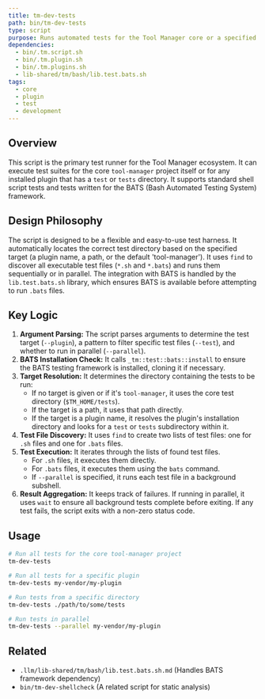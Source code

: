 ```yaml
---
title: tm-dev-tests
path: bin/tm-dev-tests
type: script
purpose: Runs automated tests for the Tool Manager core or a specified plugin.
dependencies:
  - bin/.tm.script.sh
  - bin/.tm.plugin.sh
  - bin/.tm.plugins.sh
  - lib-shared/tm/bash/lib.test.bats.sh
tags:
  - core
  - plugin
  - test
  - development
---
```


## Overview
This script is the primary test runner for the Tool Manager ecosystem. It can execute test suites for the core `tool-manager` project itself or for any installed plugin that has a `test` or `tests` directory. It supports standard shell script tests and tests written for the BATS (Bash Automated Testing System) framework.

## Design Philosophy
The script is designed to be a flexible and easy-to-use test harness. It automatically locates the correct test directory based on the specified target (a plugin name, a path, or the default 'tool-manager'). It uses `find` to discover all executable test files (`*.sh` and `*.bats`) and runs them sequentially or in parallel. The integration with BATS is handled by the `lib.test.bats.sh` library, which ensures BATS is available before attempting to run `.bats` files.

## Key Logic
1.  **Argument Parsing:** The script parses arguments to determine the test target (`--plugin`), a pattern to filter specific test files (`--test`), and whether to run in parallel (`--parallel`).
2.  **BATS Installation Check:** It calls `_tm::test::bats::install` to ensure the BATS testing framework is installed, cloning it if necessary.
3.  **Target Resolution:** It determines the directory containing the tests to be run:
    *   If no target is given or if it's `tool-manager`, it uses the core test directory (`$TM_HOME/tests`).
    *   If the target is a path, it uses that path directly.
    *   If the target is a plugin name, it resolves the plugin's installation directory and looks for a `test` or `tests` subdirectory within it.
4.  **Test File Discovery:** It uses `find` to create two lists of test files: one for `.sh` files and one for `.bats` files.
5.  **Test Execution:** It iterates through the lists of found test files.
    *   For `.sh` files, it executes them directly.
    *   For `.bats` files, it executes them using the `bats` command.
    *   If `--parallel` is specified, it runs each test file in a background subshell.
6.  **Result Aggregation:** It keeps track of failures. If running in parallel, it uses `wait` to ensure all background tests complete before exiting. If any test fails, the script exits with a non-zero status code.

## Usage
```bash
# Run all tests for the core tool-manager project
tm-dev-tests

# Run all tests for a specific plugin
tm-dev-tests my-vendor/my-plugin

# Run tests from a specific directory
tm-dev-tests ./path/to/some/tests

# Run tests in parallel
tm-dev-tests --parallel my-vendor/my-plugin
```

## Related
- `.llm/lib-shared/tm/bash/lib.test.bats.sh.md` (Handles BATS framework dependency)
- `bin/tm-dev-shellcheck` (A related script for static analysis)